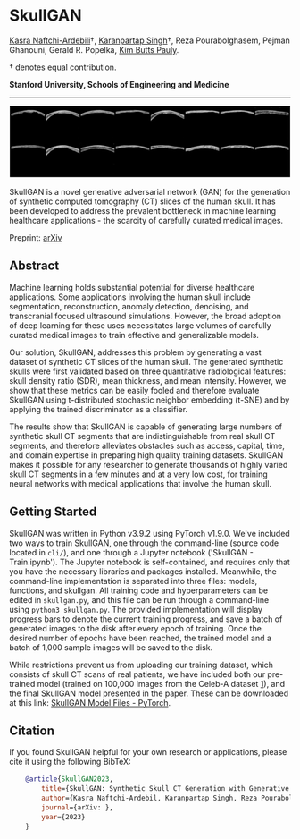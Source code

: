 # SkullGAN

[Kasra Naftchi-Ardebili](https://bioengineering.stanford.edu/people/kasra-naftchi-ardebili)†, [Karanpartap Singh](https://karanps.com)†, Reza Pourabolghasem, Pejman Ghanouni, Gerald R. Popelka, [Kim Butts Pauly](https://kbplab.stanford.edu).

† denotes equal contribution.

**Stanford University, Schools of Engineering and Medicine**

<hr>

![Synthetic skull CT images generated by SkullGAN](figures/Synthetic_Skull_CTs.png)

SkullGAN is a novel generative adversarial network (GAN) for the generation of synthetic computed tomography (CT) slices of the human skull. It has been developed to address the prevalent bottleneck in machine learning healthcare applications - the scarcity of carefully curated medical images.

Preprint: [arXiv](https://arxiv.org/list/cs.AI/recent)

## Abstract

Machine learning holds substantial potential for diverse healthcare applications. Some applications involving the human skull include segmentation, reconstruction, anomaly detection, denoising, and transcranial focused ultrasound simulations. However, the broad adoption of deep learning for these uses necessitates large volumes of carefully curated medical images to train effective and generalizable models. 

Our solution, SkullGAN, addresses this problem by generating a vast dataset of synthetic CT slices of the human skull. The generated synthetic skulls were first validated based on three quantitative radiological features: skull density ratio (SDR), mean thickness, and mean intensity. However, we show that these metrics can be easily fooled and therefore evaluate SkullGAN using t-distributed stochastic neighbor embedding (t-SNE) and by applying the trained discriminator as a classifier. 

The results show that SkullGAN is capable of generating large numbers of synthetic skull CT segments that are indistinguishable from real skull CT segments, and therefore alleviates obstacles such as access, capital, time, and domain expertise in preparing high quality training datasets. SkullGAN makes it possible for any researcher to generate thousands of highly varied skull CT segments in a few minutes and at a very low cost, for training neural networks with medical applications that involve the human skull.

## Getting Started

SkullGAN was written in Python v3.9.2 using PyTorch v1.9.0. We've included two ways to train SkullGAN, one through the command-line (source code located in `cli/`), and one through a Jupyter notebook ('SkullGAN - Train.ipynb'). The Jupyter notebook is self-contained, and requires only that you have the necessary libraries and packages installed. Meanwhile, the command-line implementation is separated into three files: models, functions, and skullgan. All training code and hyperparameters can be edited in `skullgan.py`, and this file can be run through a command-line using `python3 skullgan.py`. The provided implementation will display progress bars to denote the current training progress, and save a batch of generated images to the disk after every epoch of training. Once the desired number of epochs have been reached, the trained model and a batch of 1,000 sample images will be saved to the disk. 

While restrictions prevent us from uploading our training dataset, which consists of skull CT scans of real patients, we have included both our pre-trained model (trained on 100,000 images from the Celeb-A dataset [1](https://mmlab.ie.cuhk.edu.hk/projects/CelebA.html)), and the final SkullGAN model presented in the paper. These can be downloaded at this link: [SkullGAN Model Files - PyTorch](https://drive.google.com/drive/folders/1KRLXFMssKKuQwXL5J9fVorhVGbZaSeK4?usp=sharing).

## Citation

If you found SkullGAN helpful for your own research or applications, please cite it using the following BibTeX:
```bibtex
    @article{SkullGAN2023,
        title={SkullGAN: Synthetic Skull CT Generation with Generative Adversarial Networks},
        author={Kasra Naftchi-Ardebil, Karanpartap Singh, Reza Pourabolghasem, Pejman Ghanouni, Gerald R. Popelka, Kim Butts Pauly},
        journal={arXiv: },
        year={2023}
    }
```
